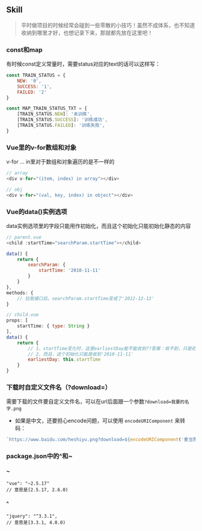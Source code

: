 ## Skill
> 平时做项目的时候经常会碰到一些零散的小技巧！虽然不成体系，也不知道收纳到哪里才好，也想记录下来，那就都先放在这里吧！

### const和map
有时候const定义常量时，需要status对应的text的话可以这样写：
```js
const TRAIN_STATUS = {
    NEW: '0',
    SUCCESS: '1',
    FAILED: '2'
}

const MAP_TRAIN_STATUS_TXT = {
    [TRAIN_STATUS.NEW]: '未训练',
    [TRAIN_STATUS.SUCCESS]: '训练成功',
    [TRAIN_STATUS.FAILED]: '训练失败',
}
```

### Vue里的v-for数组和对象
v-for ... in里对于数组和对象遍历的是不一样的
```js
// array
<div v-for="(item, index) in array"></div>

// obj
<div v-for="(val, key, index) in object"></div>
```

### Vue的data()实例选项
data实例选项里的字段只能用作初始化，而且这个初始化只能初始化静态的内容
```js
// parent.vue
<child :startTime="searchParam.startTime"></child>

data() {
    return {
        searchParam: {
            startTime: '2010-11-11'
        }
    }
},
methods: {
    // 拉取接口后，searchParam.startTime变成了'2012-12-12'
}


```

```js
// child.vue
props: [
    startTime: { type: String }
],
data() {
    return {
        // 1、startTime变化时，这里earliestDay能不能收到??答案：收不到，只是初始化
        // 2、而且，这个初始化只能是收到'2010-11-11'
        earliestDay: this.startTime
    }
}
```

### 下载时自定义文件名（?download=）
需要下载的文件要自定义文件名，可以在url后面跟一个参数`?download=我要的名字.png`

 - 如果是中文，还要担心encode问题，可以使用 `encodeURIComponent` 来转码：
```js
`https://www.baidu.com/heshiyu.png?download=${encodeURIComponent('麦当劳.png')}`
```

### package.json中的^和~
#### ~
    "vue": "~2.5.17"
    // 意思是[2.5.17, 2.6.0)

#### ^
    "jquery": "^3.3.1",
    // 意思是[3.3.1, 4.0.0)


